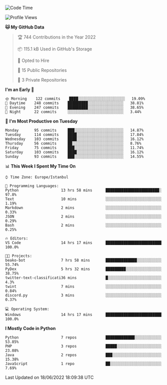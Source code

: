 <!--START_SECTION:waka-->
![Code Time](http://img.shields.io/badge/Code%20Time-327%20hrs%208%20mins-blue)

![Profile Views](http://img.shields.io/badge/Profile%20Views-0-blue)

**🐱 My GitHub Data** 

> 🏆 744 Contributions in the Year 2022
 > 
> 📦 115.1 kB Used in GitHub's Storage 
 > 
> 💼 Opted to Hire
 > 
> 📜 15 Public Repositories 
 > 
> 🔑 3 Private Repositories  
 > 
**I'm an Early 🐤** 

```text
🌞 Morning    122 commits    ████░░░░░░░░░░░░░░░░░░░░░   19.09% 
🌆 Daytime    248 commits    █████████░░░░░░░░░░░░░░░░   38.81% 
🌃 Evening    247 commits    █████████░░░░░░░░░░░░░░░░   38.65% 
🌙 Night      22 commits     ░░░░░░░░░░░░░░░░░░░░░░░░░   3.44%

```
📅 **I'm Most Productive on Tuesday** 

```text
Monday       95 commits     ███░░░░░░░░░░░░░░░░░░░░░░   14.87% 
Tuesday      114 commits    ████░░░░░░░░░░░░░░░░░░░░░   17.84% 
Wednesday    103 commits    ████░░░░░░░░░░░░░░░░░░░░░   16.12% 
Thursday     56 commits     ██░░░░░░░░░░░░░░░░░░░░░░░   8.76% 
Friday       75 commits     ███░░░░░░░░░░░░░░░░░░░░░░   11.74% 
Saturday     103 commits    ████░░░░░░░░░░░░░░░░░░░░░   16.12% 
Sunday       93 commits     ███░░░░░░░░░░░░░░░░░░░░░░   14.55%

```


📊 **This Week I Spent My Time On** 

```text
⌚︎ Time Zone: Europe/Istanbul

💬 Programming Languages: 
Python                   13 hrs 58 mins      ████████████████████████░   97.8% 
Text                     10 mins             ░░░░░░░░░░░░░░░░░░░░░░░░░   1.19% 
Markdown                 2 mins              ░░░░░░░░░░░░░░░░░░░░░░░░░   0.33% 
JSON                     2 mins              ░░░░░░░░░░░░░░░░░░░░░░░░░   0.29% 
Bash                     2 mins              ░░░░░░░░░░░░░░░░░░░░░░░░░   0.25%

🔥 Editors: 
VS Code                  14 hrs 17 mins      █████████████████████████   100.0%

🐱‍💻 Projects: 
beako-bot                7 hrs 58 mins       ██████████████░░░░░░░░░░░   55.74% 
PyDex                    5 hrs 32 mins       █████████░░░░░░░░░░░░░░░░   38.75% 
twitter-text-classificati36 mins             █░░░░░░░░░░░░░░░░░░░░░░░░   4.3% 
twint                    7 mins              ░░░░░░░░░░░░░░░░░░░░░░░░░   0.84% 
discord.py               3 mins              ░░░░░░░░░░░░░░░░░░░░░░░░░   0.37%

💻 Operating System: 
Windows                  14 hrs 17 mins      █████████████████████████   100.0%

```

**I Mostly Code in Python** 

```text
Python                   7 repos             █████████████░░░░░░░░░░░░   53.85% 
PHP                      3 repos             █████░░░░░░░░░░░░░░░░░░░░   23.08% 
Java                     2 repos             ███░░░░░░░░░░░░░░░░░░░░░░   15.38% 
JavaScript               1 repo              ██░░░░░░░░░░░░░░░░░░░░░░░   7.69%

```



 Last Updated on 18/06/2022 18:09:38 UTC
<!--END_SECTION:waka-->

<!--
**3nws/3nws** is a ✨ _special_ ✨ repository because its `README.md` (this file) appears on your GitHub profile.

Here are some ideas to get you started:

- 🔭 I’m currently working on ...
- 🌱 I’m currently learning ...
- 👯 I’m looking to collaborate on ...
- 🤔 I’m looking for help with ...
- 💬 Ask me about ...
- 📫 How to reach me: ...
- 😄 Pronouns: ...
- ⚡ Fun fact: ...
-->
